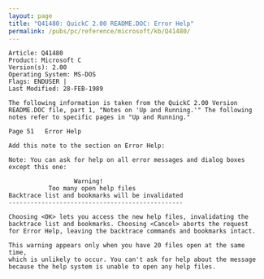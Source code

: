 ```yaml
---
layout: page
title: "Q41480: QuickC 2.00 README.DOC: Error Help"
permalink: /pubs/pc/reference/microsoft/kb/Q41480/
---
```


	Article: Q41480
	Product: Microsoft C
	Version(s): 2.00
	Operating System: MS-DOS
	Flags: ENDUSER |
	Last Modified: 28-FEB-1989
	
	The following information is taken from the QuickC 2.00 Version
	README.DOC file, part 1, "Notes on 'Up and Running.'" The following
	notes refer to specific pages in "Up and Running."
	
	Page 51   Error Help
	
	Add this note to the section on Error Help:
	
	Note: You can ask for help on all error messages and dialog boxes
	except this one:
	
	                  Warning!
	           Too many open help files
	Backtrace list and bookmarks will be invalidated
	------------------------------------------------
	
	Choosing <OK> lets you access the new help files, invalidating the
	backtrace list and bookmarks. Choosing <Cancel> aborts the request
	for Error Help, leaving the backtrace commands and bookmarks intact.
	
	This warning appears only when you have 20 files open at the same time,
	which is unlikely to occur. You can't ask for help about the message
	because the help system is unable to open any help files.
